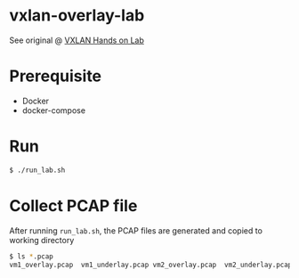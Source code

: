 # vxlan-overlay-lab

See original @ [VXLAN Hands on Lab](http://hechao.li/2018/05/15/VXLAN-Hands-on-Lab/)

# Prerequisite 
* Docker
* docker-compose

# Run
```bash
$ ./run_lab.sh
```

# Collect PCAP file
After running `run_lab.sh`, the PCAP files are generated and copied to working directory
```bash
$ ls *.pcap
vm1_overlay.pcap  vm1_underlay.pcap vm2_overlay.pcap  vm2_underlay.pcap
```
